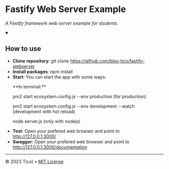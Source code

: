 <!-- 
  <<< Author notes: Header of the Document >>> 
  It's only for study purposes. 
-->

# Fastify Web Server Example

_A Fastify framework web server example for students._

<!-- 
  <<< Author notes: Minimal help >>> 
  See some instructions for use the project.
-->

<details id=0 open>
<summary><h2>How to use</h2></summary>

- **Clone repository**: git clone https://github.com/blss-tico/fastify-webserver
- **Install packages**: npm install
- **Start**: You can start the app with some ways: 
  <p>**In terminal:**</p> 
  <p>pm2 start ecosystem.config.js --env production (for production) </p>
  <p>pm2 start ecosystem.config.js --env development --watch (development with hot reload) </p> 
  <p>node server.js (only with nodejs) </p>
- **Test**: Open your prefered web browser and point to http://127.0.0.1:3000/
- **Swagger**: Open your prefered web browser and point to http://127.0.0.1:3000/documentation

<!--
  <<< Author notes: Footer >>>
  Add a link to get support, GitHub status page, code of conduct, license link.
-->

---

&copy; 2023 Tico) &bull; [MIT License](https://gh.io/mit)
